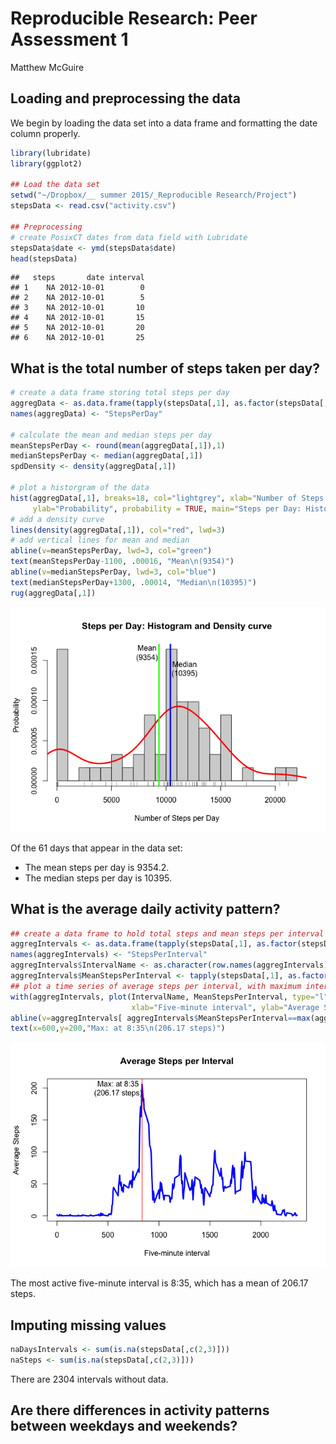 # Reproducible Research: Peer Assessment 1
Matthew McGuire  

## Loading and preprocessing the data

We begin by loading the data set into a data frame and formatting the date column properly.


```r
library(lubridate)
library(ggplot2)

## Load the data set
setwd("~/Dropbox/__ summer 2015/_Reproducible Research/Project")
stepsData <- read.csv("activity.csv") 

## Preprocessing
# create PosixCT dates from data field with Lubridate
stepsData$date <- ymd(stepsData$date)
head(stepsData)
```

```
##   steps       date interval
## 1    NA 2012-10-01        0
## 2    NA 2012-10-01        5
## 3    NA 2012-10-01       10
## 4    NA 2012-10-01       15
## 5    NA 2012-10-01       20
## 6    NA 2012-10-01       25
```


## What is the total number of steps taken per day?


```r
# create a data frame storing total steps per day
aggregData <- as.data.frame(tapply(stepsData[,1], as.factor(stepsData[,2]), sum, na.rm=TRUE))
names(aggregData) <- "StepsPerDay"

# calculate the mean and median steps per day
meanStepsPerDay <- round(mean(aggregData[,1]),1)
medianStepsPerDay <- median(aggregData[,1])
spdDensity <- density(aggregData[,1])

# plot a historgram of the data
hist(aggregData[,1], breaks=18, col="lightgrey", xlab="Number of Steps per Day", 
     ylab="Probability", probability = TRUE, main="Steps per Day: Histogram and Density curve")
# add a density curve
lines(density(aggregData[,1]), col="red", lwd=3)
# add vertical lines for mean and median 
abline(v=meanStepsPerDay, lwd=3, col="green")
text(meanStepsPerDay-1100, .00016, "Mean\n(9354)")
abline(v=medianStepsPerDay, lwd=3, col="blue")
text(medianStepsPerDay+1300, .00014, "Median\n(10395)")
rug(aggregData[,1])
```

![](PA1_template_files/figure-html/unnamed-chunk-2-1.png) 

Of the 61 days that appear in the data set: 

- The mean steps per day is $9354.2$.
- The median steps per day is $10395$.

## What is the average daily activity pattern?


```r
## create a data frame to hold total steps and mean steps per interval 
aggregIntervals <- as.data.frame(tapply(stepsData[,1], as.factor(stepsData[,3]), sum, na.rm=TRUE))
names(aggregIntervals) <- "StepsPerInterval"
aggregIntervals$IntervalName <- as.character(row.names(aggregIntervals))
aggregIntervals$MeanStepsPerInterval <- tapply(stepsData[,1], as.factor(stepsData[,3]), mean, na.rm=TRUE)
## plot a time series of average steps per interval, with maximum interval marked and labeled
with(aggregIntervals, plot(IntervalName, MeanStepsPerInterval, type="l", col = "blue", lwd=3,
                           xlab="Five-minute interval", ylab="Average Steps", main="Average Steps per Interval"))
abline(v=aggregIntervals[ aggregIntervals$MeanStepsPerInterval==max(aggregIntervals$MeanStepsPerInterval),2], col="red", lwd=1)
text(x=600,y=200,"Max: at 8:35\n(206.17 steps)")
```

![](PA1_template_files/figure-html/unnamed-chunk-3-1.png) 

The most active five-minute interval is 8:35, which has a mean of $206.17$ steps.

## Imputing missing values


```r
naDaysIntervals <- sum(is.na(stepsData[,c(2,3)]))
naSteps <- sum(is.na(stepsData[,c(2,3)]))
```

There are $2304$ intervals without data.

## Are there differences in activity patterns between weekdays and weekends?


